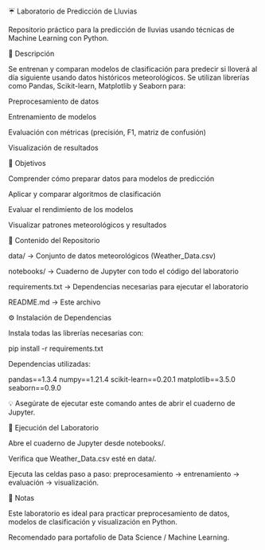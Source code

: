 ☔ Laboratorio de Predicción de Lluvias

Repositorio práctico para la predicción de lluvias usando técnicas de Machine Learning con Python.

📄 Descripción

Se entrenan y comparan modelos de clasificación para predecir si lloverá al día siguiente usando datos históricos meteorológicos.
Se utilizan librerías como Pandas, Scikit-learn, Matplotlib y Seaborn para:

Preprocesamiento de datos

Entrenamiento de modelos

Evaluación con métricas (precisión, F1, matriz de confusión)

Visualización de resultados

🎯 Objetivos

Comprender cómo preparar datos para modelos de predicción

Aplicar y comparar algoritmos de clasificación

Evaluar el rendimiento de los modelos

Visualizar patrones meteorológicos y resultados

📂 Contenido del Repositorio

data/ → Conjunto de datos meteorológicos (Weather_Data.csv)

notebooks/ → Cuaderno de Jupyter con todo el código del laboratorio

requirements.txt → Dependencias necesarias para ejecutar el laboratorio

README.md → Este archivo

⚙️ Instalación de Dependencias

Instala todas las librerías necesarias con:

pip install -r requirements.txt


Dependencias utilizadas:

pandas==1.3.4
numpy==1.21.4
scikit-learn==0.20.1
matplotlib==3.5.0
seaborn==0.9.0


💡 Asegúrate de ejecutar este comando antes de abrir el cuaderno de Jupyter.

🚀 Ejecución del Laboratorio

Abre el cuaderno de Jupyter desde notebooks/.

Verifica que Weather_Data.csv esté en data/.

Ejecuta las celdas paso a paso: preprocesamiento → entrenamiento → evaluación → visualización.

📌 Notas

Este laboratorio es ideal para practicar preprocesamiento de datos, modelos de clasificación y visualización en Python.

Recomendado para portafolio de Data Science / Machine Learning.
